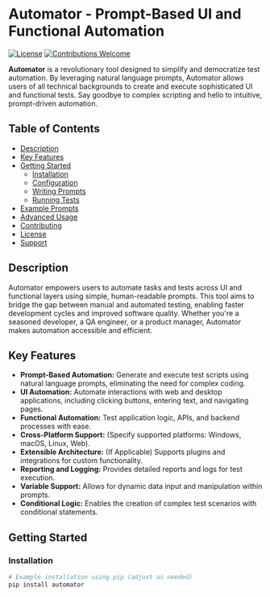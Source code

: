 # Automator - Prompt-Based UI and Functional Automation

[![License](https://img.shields.io/badge/License-MIT-blue.svg)](LICENSE)  [![Contributions Welcome](https://img.shields.io/badge/contributions-welcome-brightgreen.svg?style=flat)](CONTRIBUTING.md)

**Automator** is a revolutionary tool designed to simplify and democratize test automation. By leveraging natural language prompts, Automator allows users of all technical backgrounds to create and execute sophisticated UI and functional tests. Say goodbye to complex scripting and hello to intuitive, prompt-driven automation.

## Table of Contents

* [Description](#description)
* [Key Features](#key-features)
* [Getting Started](#getting-started)
    * [Installation](#installation)
    * [Configuration](#configuration)
    * [Writing Prompts](#writing-prompts)
    * [Running Tests](#running-tests)
* [Example Prompts](#example-prompts)
* [Advanced Usage](#advanced-usage)
* [Contributing](#contributing)
* [License](#license)
* [Support](#support)

## Description

Automator empowers users to automate tasks and tests across UI and functional layers using simple, human-readable prompts. This tool aims to bridge the gap between manual and automated testing, enabling faster development cycles and improved software quality. Whether you're a seasoned developer, a QA engineer, or a product manager, Automator makes automation accessible and efficient.

## Key Features

* **Prompt-Based Automation:** Generate and execute test scripts using natural language prompts, eliminating the need for complex coding.
* **UI Automation:** Automate interactions with web and desktop applications, including clicking buttons, entering text, and navigating pages.
* **Functional Automation:** Test application logic, APIs, and backend processes with ease.
* **Cross-Platform Support:** (Specify supported platforms: Windows, macOS, Linux, Web).
* **Extensible Architecture:** (If Applicable) Supports plugins and integrations for custom functionality.
* **Reporting and Logging:** Provides detailed reports and logs for test execution.
* **Variable Support:** Allows for dynamic data input and manipulation within prompts.
* **Conditional Logic:** Enables the creation of complex test scenarios with conditional statements.

## Getting Started

### Installation

```bash
# Example installation using pip (adjust as needed)
pip install automator
